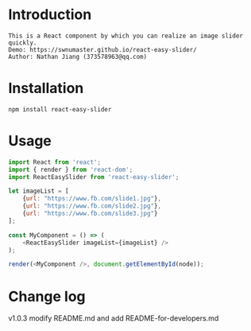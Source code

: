 # Introduction

    This is a React component by which you can realize an image slider quickly.
    Demo: https://swnumaster.github.io/react-easy-slider/
    Author: Nathan Jiang (373578963@qq.com)

# Installation

    npm install react-easy-slider

# Usage
```javascript
import React from 'react';
import { render } from 'react-dom';
import ReactEasySlider from 'react-easy-slider';

let imageList = [
    {url: "https://www.fb.com/slide1.jpg"},
    {url: "https://www.fb.com/slide2.jpg"},
    {url: "https://www.fb.com/slide3.jpg"}
];

const MyComponent = () => (
    <ReactEasySlider imageList={imageList} />
);

render(<MyComponent />, document.getElementById(node));
```

# Change log

v1.0.3      modify README.md and add README-for-developers.md